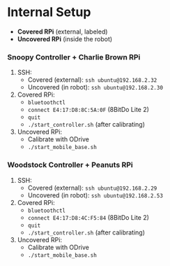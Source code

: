 # Internal Setup

- **Covered RPi** (external, labeled)
- **Uncovered RPi** (inside the robot)

### Snoopy Controller + Charlie Brown RPi
1. SSH:
   - Covered (external): `ssh ubuntu@192.168.2.32`
   - Uncovered (in robot): `ssh ubuntu@192.168.2.30`
2. Covered RPi:
   - `bluetoothctl`
   - `connect E4:17:D8:8C:5A:0F` (8BitDo Lite 2)
   - `quit`
   - `./start_controller.sh` (after calibrating)
3. Uncovered RPi:
   - Calibrate with ODrive
   - `./start_mobile_base.sh`

### Woodstock Controller + Peanuts RPi
1. SSH:
   - Covered (external): `ssh ubuntu@192.168.2.29`
   - Uncovered (in robot): `ssh ubuntu@192.168.2.53`
2. Covered RPi:
   - `bluetoothctl`
   - `connect E4:17:D8:4C:F5:84` (8BitDo Lite 2)
   - `quit`
   - `./start_controller.sh` (after calibrating)
3. Uncovered RPi:
   - Calibrate with ODrive
   - `./start_mobile_base.sh`
